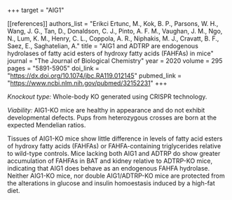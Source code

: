 +++
target = "AIG1"

[[references]]
authors_list = "Erikci Ertunc, M., Kok, B. P., Parsons, W. H., Wang, J. G., Tan, D., Donaldson, C. J., Pinto, A. F. M., Vaughan, J. M., Ngo, N., Lum, K. M., Henry, C. L., Coppola, A. R., Niphakis, M. J., Cravatt, B. F., Saez, E., Saghatelian, A."
title = "AIG1 and ADTRP are endogenous hydrolases of fatty acid esters of hydroxy fatty acids (FAHFAs) in mice"
journal = "The Journal of Biological Chemistry"
year = 2020
volume = 295
pages = "5891-5905"
doi_link = "https://dx.doi.org/10.1074/jbc.RA119.012145"
pubmed_link = "https://www.ncbi.nlm.nih.gov/pubmed/32152231"
+++

<p><em>Knockout type:</em> Whole-body KO generated using CRISPR technology.</p>
<p><em>Viability:</em> AIG1-KO mice are healthy in appearance and do not exhibit developmental defects. Pups from heterozygous crosses are born at the expected Mendelian ratios.</p>
<p>Tissues of AIG1-KO mice show little difference in levels of fatty acid esters of hydroxy fatty acids (FAHFAs) or FAHFA-containing triglycerides relative to wild-type controls. Mice lacking both AIG1 and ADTRP do show greater accumulation of FAHFAs in BAT and kidney relative to ADTRP-KO mice, indicating that AIG1 does behave as an endogenous FAHFA hydrolase. Neither AIG1-KO mice, nor double AIG1/ADTRP-KO mice are protected from the alterations in glucose and insulin homoestasis induced by a high-fat diet.</p>

